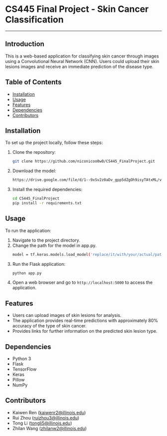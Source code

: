 # CS445 Final Project - Skin Cancer Classification
---
## Introduction
This is a web-based application for classifying skin cancer through images using a Convolutional Neural Network (CNN). Users could upload their skin lesions images and receive an immediate prediction of the disease type. 

## Table of Contents
- [Installation](#installation)
- [Usage](#usage)
- [Features](#features)
- [Dependencies](#dependencies)
- [Contributors](#contributors)

## Installation
To set up the project locally, follow these steps:
1. Clone the repository:
   ```bash
   git clone https://github.com/niconicoo0w0/CS445_FinalProject.git
   ```
2. Download the model:
   ```bash
   https://drive.google.com/file/d/1--9xSv2z0aDv_gpp5dZgOh9isyTAtxML/view?usp=sharing
   ```
3. Install the required dependencies:
   ```bash
   cd CS445_FinalProject
   pip install -r requirements.txt
   ```
   
## Usage
To run the application:
1. Navigate to the project directory.
2. Change the path for the model in app.py.
   ```bash
   model = tf.keras.models.load_model('replace/it/with/your/actual/path')
   ```
4. Run the Flask application:
   ```bash
   python app.py
   ```
5. Open a web browser and go to `http://localhost:5000` to access the application.

## Features
- Users can upload images of skin lesions for analysis.
- The application provides real-time predictions with approximately 80% accuracy of the type of skin cancer.
- Provides links for further information on the predicted skin lesion type.

## Dependencies
- Python 3
- Flask
- TensorFlow
- Keras
- Pillow
- NumPy

## Contributors
- Kaiwen Ren (kaiwenr2@illinois.edu)
- Rui Zhou (ruizhou3@illinois.edu)
- Tong Li (tongli5@illinois.edu)
- Zhilan Wang (zhilanw2@illinois.edu)

